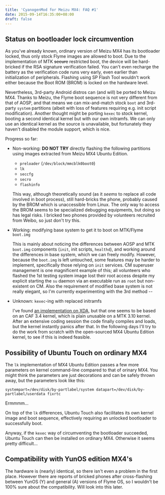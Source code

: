 ```yaml
---
title: 'CyanogenMod for Meizu MX4: FAQ #1'
date: 2015-09-14T16:35:00+08:00
draft: false
---
```


## Status on bootloader lock circumvention

As you've already known, ordinary version of Meizu MX4 has its bootloader
locked, thus only stock Flyme images are allowed to boot. Due to the
implementation of MTK <s>secure</s> restricted boot, the device will be
hard-bricked if the RSA signature verification failed. You can't even
recharge the battery as the verification code runs very early, even earlier
than initialization of peripherals. Flashing using SP Flash Tool wouldn't
work either because the Boot ROM (BROM) is locked on the hardware level.

Nevertheless, 3rd-party Android distros can (and will) be ported to Meizu MX4.
Thanks to Meizu, the Flyme boot sequence is not very different from that of
AOSP, and that means we can mix-and-match stock `boot` and 3rd-party `system`
partitions (albeit with loss of features requiring e.g. init script
modification). Another thought might be porting `kexec` to stock kernel,
booting a second identical kernel but with our own initramfs. We can only use
an identical kernel as the source is unavailable, but fortunately they haven't
disabled the module support, which is nice.

Progress so far:

*   Non-working: **DO NOT TRY** directly flashing the following partitions
    using images extracted from Meizu MX4 Ubuntu Edition.

    - `preloader` (`/dev/block/mmcblk0boot0`)
    - `lk`
    - `seccfg`
    - `secro`
    - `flashinfo`

    This way, although theoretically sound (as it *seems* to replace all code
    involved in boot process), still hard-bricks the phone, probably caused by
    the BROM which is unaccessible from Linux. The only way to access
    the BROM seems to be specialized debugging equipments, but doing so has
    legal risks. I bricked two phones provided by volunteers recruited from
    Weibo, so just don't try this.

*   Working: modifying base system to get it to boot on MTK/Flyme `boot.img`

    This is mainly about noticing the differences between AOSP and MTK
    `boot.img` components (`init`, init scripts, `healthd`), and working
    around the differences in base system, which we can freely modify.
    However, because the `boot.img` is left untouched, some features may be
    harder to implement, specifically those relying on `init` services.
    CM superuser management is one magnificent example of this; all volunteers
    who flashed the 1st testing system image lost their root access despite
    my explicit starting the `su` daemon via an executable run as `root` but
    non-existent on CM. Also the requirement of modified base system is not
    really elegant, so I'm currently experimenting with the 3rd method --

*   Unknown: `kexec`-ing with replaced initramfs

    I've found [an implementation on XDA][kexec-xda], but that one seems to be
    based on an CAF 3.4 kernel, which is plain unusable on a MTK 3.10 kernel.
    After an extensive coding session the code finally compiles and loads,
    but the kernel instantly panics after that. In the following days I'll
    try to do the work from scratch with the open-sourced MX4 Ubuntu Edition
    kernel, to see if this is indeed feasible.

[kexec-xda]: http://forum.xda-developers.com/showthread.php?t=2495152


## Possibility of Ubuntu Touch on ordinary MX4

The `lk` implementation of MX4 Ubuntu Edition passes a few more parameters
on kernel command-line compared to that of orinary MX4. You might think the
parameters are just decorations and can be safely thrown away, but the
parameters look like this:

```
systempart=/dev/disk/by-partlabel/system datapart=/dev/disk/by-partlabel/userdata fixrtc
```

Ermmmm...

On top of the `lk` differences, Ubuntu Touch also facilitates its own kernel
image and boot sequence, effectively requiring an unlocked bootloader to
successfully boot.

Anyway, if the `kexec` way of circumventing the bootloader succeeded, Ubuntu
Touch can then be installed on ordinary MX4. Otherwise it seems pretty difficult...


## Compatibility with YunOS edition MX4's

The hardware is (nearly) identical, so there isn't even a problem in the first
place.  However there are reports of bricked phones after cross-flashing
between YunOS (Y) and general (A) versions of Flyme OS, so I wouldn't be 100%
sure about the compatibility. Will look into this later.


<!-- vim:set ai et ts=4 sw=4 sts=4 fenc=utf-8: -->
